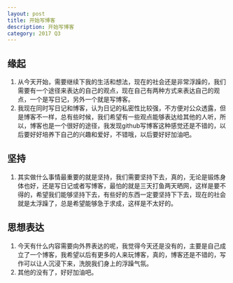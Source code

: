 ```yaml
---
layout: post
title: 开始写博客
description: 开始写博客
category: 2017 Q3
---
```


## 缘起
1. 从今天开始，需要继续下我的生活和想法，现在的社会还是非常浮躁的，我们需要有一个途径来表达的自己的观点，现在自己有两种方式来表达自己的观点，一个是写日记，另外一个就是写博客。
2. 我现在同时写日记和博客，认为日记的私密性比较强，不方便对公众透露，但是博客不一样，总有些时候，我们希望有一些观点能够表达给其他的人听，所以，博客也是一个很好的途径，我发现github写博客这种感觉还是不错的，以后要好好培养下自己的兴趣和爱好，不错哦，以后要好好加油吧。

## 坚持
1. 其实做什么事情最重要的就是坚持，我们需要坚持下去，真的，无论是锻炼身体也好，还是写日记或者写博客，最怕的就是三天打鱼两天晒网，这样是要不得的，希望我们能够坚持下去，有些好的东西一定要坚持下下去，现在的社会就是太浮躁了，总是希望能够急于求成，这样是不太好的。

## 思想表达
1. 今天有什么内容需要向外界表达的呢，我觉得今天还是没有的，主要是自己成立了一个博客，我希望以后有更多的人来玩博客，真的，博客还是不错的，写作可以让人沉浸下来，洗脱我们身上的浮躁气氛。
2. 其他的没有了，好好加油吧。

